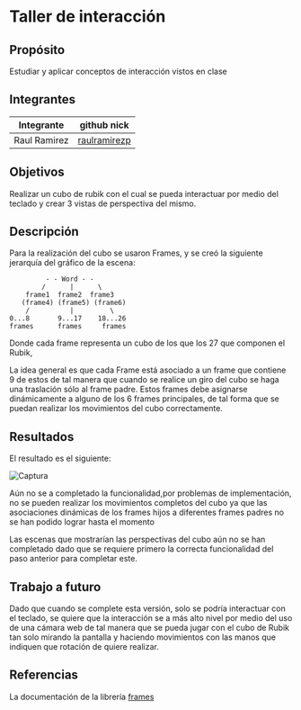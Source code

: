 # Taller de interacción

## Propósito

Estudiar y aplicar conceptos de interacción vistos en clase

## Integrantes

| Integrante | github nick |
|------------|-------------|
|Raul Ramirez| [raulramirezp](https://github.com/raulramirezp)             |

## Objetivos

Realizar un cubo de rubik con el cual se pueda interactuar por medio del teclado y crear 3 vistas de perspectiva
del mismo. 

## Descripción
Para la realización del cubo se usaron Frames, y se creó la siguiente jerarquía del gráfico de la escena:
``` 
         - - Word - - 
        /      |      \
    frame1  frame2  frame3
   (frame4) (frame5) (frame6)
    /          |         \
0...8       9...17    18...26
frames      frames     frames
``` 

Donde cada frame representa un cubo de los que los 27 que componen el Rubik, 

La idea general es que cada Frame está asociado a un frame que contiene 9 de estos de tal manera que cuando se realice un giro del cubo se haga una traslación sólo al frame padre. Estos frames debe asignarse dinámicamente a alguno de los 6 frames principales, de tal forma que se puedan realizar los movimientos del cubo correctamente.

## Resultados

El resultado es el siguiente:

![Captura](Screenshots/rubik.png)

Aún no se a completado la funcionalidad,por problemas de implementación, no se pueden realizar los movimientos completos del cubo ya que las asociaciones dinámicas de los frames hijos a diferentes frames padres no se han podido lograr hasta el momento

Las escenas que mostrarían las perspectivas del cubo aún no se han completado dado que se requiere primero la correcta funcionalidad del paso anterior para completar este.

## Trabajo a futuro

Dado que cuando se complete esta versión, solo se podría interactuar con el teclado, se quiere que la interacción se a más alto nivel por medio del uso de una cámara web de tal manera que se pueda jugar con el cubo de Rubik tan solo mirando la pantalla y haciendo movimientos con las manos que indiquen que rotación de quiere realizar.
## Referencias

La documentación de la librería  [frames](https://github.com/VisualComputing/framesjs)


